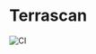 # Terrascan
![CI](https://github.com/accurics/terrascan/workflows/Go%20Terrascan%20build/badge.svg)
